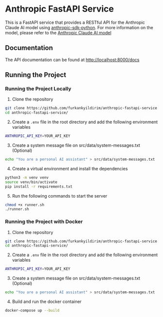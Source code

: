 # Anthropic FastAPI Service

This is a FastAPI service that provides a RESTful API for the 
Anthropic Claude AI model using [anthropic-sdk-python](https://https://github.com/anthropics/anthropic-sdk-python). For more information on the model, please refer to the [Anthropic Claude AI model](https://docs.anthropic.com/claude/reference)

## Documentation
The API documentation can be found at [http://localhost:8000/docs](http://localhost:8080/docs)

## Running the Project

### Running the Project Locally
1. Clone the repository
```bash
git clone https://github.com/furkankyildirim/anthropic-fastapi-service.git
cd anthropic-fastapi-service/
```

2. Create a `.env` file in the root directory and add the following environment variables
```bash
ANTHROPIC_API_KEY=YOUR_API_KEY
```

3. Create a system message file on src/data/system-messages.txt (Optional)
```bash
echo "You are a personal AI assistant" > src/data/system-messages.txt
```


4. Create a virtual environment and install the dependencies
```bash
python3 -m venv venv
source venv/bin/activate
pip install -r requirements.txt
```

5. Run the following commands to start the server
```bash
chmod +x runner.sh
./runner.sh
```

### Running the Project with Docker
1. Clone the repository
```bash
git clone https://github.com/furkankyildirim/anthropic-fastapi-service.git 
cd anthropic-fastapi-service/
```

2. Create a `.env` file in the root directory and add the following environment variables
```bash
ANTHROPIC_API_KEY=YOUR_API_KEY
```

3. Create a system message file on src/data/system-messages.txt (Optional)
```bash
echo "You are a personal AI assistant" > src/data/system-messages.txt
```

4. Build and run the docker container
```bash
docker-compose up --build
```
